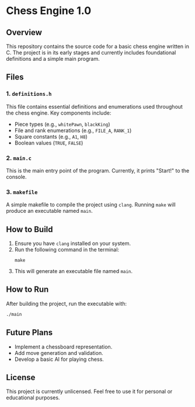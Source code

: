 # Chess Engine 1.0

## Overview
This repository contains the source code for a basic chess engine written in C. The project is in its early stages and currently includes foundational definitions and a simple main program.

## Files

### 1. `definitions.h`
This file contains essential definitions and enumerations used throughout the chess engine. Key components include:
- Piece types (e.g., `whitePawn`, `blackKing`)
- File and rank enumerations (e.g., `FILE_A`, `RANK_1`)
- Square constants (e.g., `A1`, `H8`)
- Boolean values (`TRUE`, `FALSE`)

### 2. `main.c`
This is the main entry point of the program. Currently, it prints "Start!" to the console.

### 3. `makefile`
A simple makefile to compile the project using `clang`. Running `make` will produce an executable named `main`.

## How to Build
1. Ensure you have `clang` installed on your system.
2. Run the following command in the terminal:
   ```
   make
   ```
3. This will generate an executable file named `main`.

## How to Run
After building the project, run the executable with:
```bash
./main
```

## Future Plans
- Implement a chessboard representation.
- Add move generation and validation.
- Develop a basic AI for playing chess.

## License
This project is currently unlicensed. Feel free to use it for personal or educational purposes.